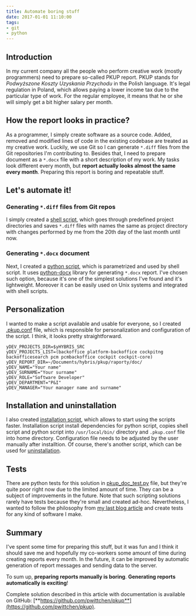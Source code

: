 ```yaml
---
title: Automate boring stuff
date: 2017-01-01 11:10:00
tags:
- git
- python
---
```


Introduction
------------

In my current company all the people who perform creative work (mostly programmers) need to prepare so-called PKUP report. PKUP stands for _Podwyższone Koszty Uzyskania Przychodu_ in the Polish language. It's legal regulation in Poland, which allows paying a lower income tax due to the particular type of work. For the regular employee, it means that he or she will simply get a bit higher salary per month.

How the report looks in practice?
---------------------------------

As a programmer, I simply create software as a source code. Added, removed and modified lines of code in the existing codebase are treated as my creative work. Luckily, we use Git so I can generate `*.diff` files from the Git repositories I'm contributing to. Besides that, I need to prepare document as a `*.docx` file with a short description of my work. My tasks look different every month, but **report actually looks almost the same every month**. Preparing this report is boring and repeatable stuff.

Let's automate it!
------------------

### Generating `*.diff` files from Git repos

I simply created a [shell script](https://github.com/pwittchen/pkup/blob/master/pkup), which goes through predefined project directories and saves `*.diff` files with names the same as project directory with changes performed by me from the 20th day of the last month until now.

### Generating `*.docx` document

Next, I created a [python script](https://github.com/pwittchen/pkup/blob/master/pkup_doc.py), which is parametrized and used by shell script. It uses [python-docx](https://python-docx.readthedocs.io/en/latest/) library for generating `*.docx` report. I've chosen such option, because it's one of the simplest solutions I've found and it's lightweight. Moreover it can be easily used on Unix systems and integrated with shell scripts.

Personalization
---------------

I wanted to make a script available and usable for everyone, so I created [.pkup.conf](https://github.com/pwittchen/pkup/blob/master/.pkup.conf) file, which is responsible for personalization and configuration of the script. I think, it looks pretty straightforward.

```
yDEV_PROJECTS_DIR=$yHYBRIS_SRC
yDEV_PROJECTS_LIST=(backoffice platform-backoffice cockpitng backofficesearch pcm pcmbackoffice cockpit cockpit-core)
yDEV_REPORT_DIR=~/Documents/hybris/pkup/raporty/doc/
yDEV_NAME="Your name"
yDEV_SURNAME="Your surname"
yDEV_ROLE="Software Developer"
yDEV_DEPARTMENT="P&I"
yDEV_MANAGER="Your manager name and surname"
```

Installation and uninstallation
-------------------------------

I also created [installation script](https://github.com/pwittchen/pkup/blob/master/install.sh), which allows to start using the scripts faster. Installation script install dependencies for python script, copies shell script and python script into `/usr/local/bin/` directory and `.pkup.conf` file into home directory. Configuration file needs to be adjusted by the user manually after installtion. Of course, there's another script, which can be used for [uninstallation](https://github.com/pwittchen/pkup/blob/master/uninstall.sh).

Tests
-----

There are python tests for this solution in [pkup\_doc\_test.py](https://github.com/pwittchen/pkup/blob/master/pkup_doc_test.py) file, but they're quite poor right now due to the limited amount of time. They can be a subject of improvements in the future. Note that such scripting solutions rarely have tests because they're small and created ad-hoc. Nevertheless, I wanted to follow the philosophy from [my last blog article](/2016/11/30/lifting-quality-of-a-shell-script/) and create tests for any kind of software I make.

Summary
-------

I've spent some time for preparing this stuff, but it was fun and I think it should save me and hopefully my co-workers some amount of time during creating reports every month. In the future, it can be improved by automatic generation of report messages and sending data to the server.

To sum up, **preparing reports manually is boring**. **Generating reports automatically is exciting**!

Complete solution described in this article with documentation is available on GitHub:
[**https://github.com/pwittchen/pkup**](https://github.com/pwittchen/pkup).
